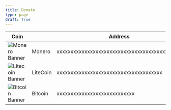 ```yaml
---
title: Donate
type: page
draft: True
---
```


| Coin |        | Address |
| -------- | ---- | ----------- |
| ![Monero Banner](/images/crypto/logo-monero.webp) | Monero | xxxxxxxxxxxxxxxxxxxxxxxxxxxxxxxxxxxxxxxxxxxxx |
| ![Litecoin Banner](/images/crypto/logo-litecoin.webp) | LiteCoin | xxxxxxxxxxxxxxxxxxxxxxxxxxxxxxxxxxxxxx |
| ![Bitcoin Banner](/images/crypto/logo-bitcoin.webp) | Bitcoin | xxxxxxxxxxxxxxxxxxxxxxxxxxxx |